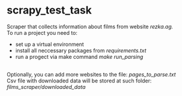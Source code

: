 # scrapy_test_task

Scraper that collects information about films from website <i> rezka.ag. </i> <br>
To run a project you need to:
- set up a virtual environment
- install all neccessary packages from <i> requirements.txt </i>
- run a progect via make command <i> make run_parsing </i>
<br>
Optionally, you can add more websites to the file: <i> pages_to_parse.txt </i>
<br>
Csv file with downloaded data will be stored at such folder: <i> films_scraper/downloaded_data</i>
